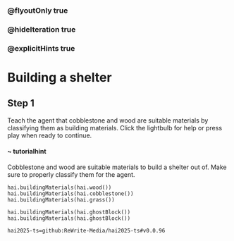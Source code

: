 ### @flyoutOnly true
### @hideIteration true
### @explicitHints true

# Building a shelter

## Step 1
Teach the agent that cobblestone and wood are suitable materials by classifying them as building materials. Click the lightbulb for help or press play when ready to continue.

#### ~ tutorialhint 
Cobblestone and wood are suitable materials to build a shelter out of. Make sure to properly classify them for the agent.

```ghost
hai.buildingMaterials(hai.wood())
hai.buildingMaterials(hai.cobblestone())
hai.buildingMaterials(hai.grass())
```
```template
hai.buildingMaterials(hai.ghostBlock())
hai.buildingMaterials(hai.ghostBlock())

```
```package
hai2025-ts=github:ReWrite-Media/hai2025-ts#v0.0.96
```
